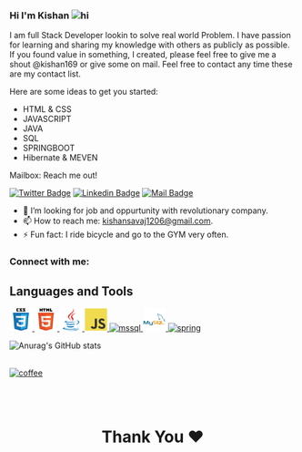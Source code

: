 ### Hi I'm Kishan  <img src="https://user-images.githubusercontent.com/1303154/88677602-1635ba80-d120-11ea-84d8-d263ba5fc3c0.gif" width="28px" height="28px" alt="hi">

I am full Stack Developer lookin to solve real world Problem. I have passion for learning and sharing my knowledge with others as publicly as possible. If you found value in something, I created, please feel free to give me a shout @kishan169 or give some on mail. Feel free to contact any time these are my contact list.


Here are some ideas to get you started:

- HTML & CSS
- JAVASCRIPT
- JAVA
- SQL
- SPRINGBOOT
- Hibernate & MEVEN

Mailbox:  Reach me out!

[![Twitter Badge](https://img.shields.io/badge/-@KishanSavaj-1ca0f1?style=flat&labelColor=1ca0f1&logo=twitter&logoColor=white&link=https://twitter.com/Ipenywis)](https://twitter.com/KishanSavaj1206)  [![Linkedin Badge](https://img.shields.io/badge/-KishanSavaj-0e76a8?style=flat&labelColor=0e76a8&logo=linkedin&logoColor=white)](https://www.linkedin.com/in/kishan-savaj-5769a8b3/)  [![Mail Badge](https://img.shields.io/badge/-KishanSavaj1206-c0392b?style=flat&labelColor=c0392b&logo=gmail&logoColor=white)](mailto:kishansavaj1206@gmail.com)

<!-- TODO: Add last video link -->


- 🤔 I’m looking for job and oppurtunity with revolutionary company.
- 📫 How to reach me: kishansavaj1206@gmail.com.
- ⚡ Fun fact: I ride bicycle and go to the GYM very often.


<h3 align="left">Connect with me:</h3>
<p align="left">
</p>

## Languages and Tools

<p align="left"> <a href="https://www.w3schools.com/css/" target="_blank" rel="noreferrer"> <img src="https://raw.githubusercontent.com/devicons/devicon/master/icons/css3/css3-original-wordmark.svg" alt="css3" width="40" height="40"/> </a> <a href="https://www.w3.org/html/" target="_blank" rel="noreferrer"> <img src="https://raw.githubusercontent.com/devicons/devicon/master/icons/html5/html5-original-wordmark.svg" alt="html5" width="40" height="40"/> </a> <a href="https://www.java.com" target="_blank" rel="noreferrer"> <img src="https://raw.githubusercontent.com/devicons/devicon/master/icons/java/java-original.svg" alt="java" width="40" height="40"/> </a> <a href="https://developer.mozilla.org/en-US/docs/Web/JavaScript" target="_blank" rel="noreferrer"> <img src="https://raw.githubusercontent.com/devicons/devicon/master/icons/javascript/javascript-original.svg" alt="javascript" width="40" height="40"/> </a> <a href="https://www.microsoft.com/en-us/sql-server" target="_blank" rel="noreferrer"> <img src="https://www.svgrepo.com/show/303229/microsoft-sql-server-logo.svg" alt="mssql" width="40" height="40"/> </a> <a href="https://www.mysql.com/" target="_blank" rel="noreferrer"> <img src="https://raw.githubusercontent.com/devicons/devicon/master/icons/mysql/mysql-original-wordmark.svg" alt="mysql" width="40" height="40"/> </a> <a href="https://spring.io/" target="_blank" rel="noreferrer"> <img src="https://www.vectorlogo.zone/logos/springio/springio-icon.svg" alt="spring" width="40" height="40"/> </a> </p>


![Anurag's GitHub stats](https://github-readme-stats.vercel.app/api?username=kishan169&show_icons=true&theme=radical)
<br>
<br>


[![coffee](https://user-images.githubusercontent.com/81063456/160665169-7d4ae351-ed39-4216-a071-d95232e8d88a.svg)](https://www.buymeacoffee.com/durgeshsoni)

<br>
<br>

<h1 align="center"> Thank You ❤</h1>
